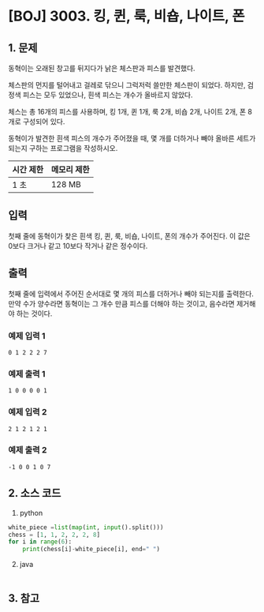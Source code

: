 # [BOJ] 3003. 킹, 퀸, 룩, 비숍, 나이트, 폰

## 1. 문제

동혁이는 오래된 창고를 뒤지다가 낡은 체스판과 피스를 발견했다.

체스판의 먼지를 털어내고 걸레로 닦으니 그럭저럭 쓸만한 체스판이 되었다. 하지만, 검정색 피스는 모두 있었으나, 흰색 피스는 개수가 올바르지 않았다.

체스는 총 16개의 피스를 사용하며, 킹 1개, 퀸 1개, 룩 2개, 비숍 2개, 나이트 2개, 폰 8개로 구성되어 있다.

동혁이가 발견한 흰색 피스의 개수가 주어졌을 때, 몇 개를 더하거나 빼야 올바른 세트가 되는지 구하는 프로그램을 작성하시오.


| 시간 제한 | 메모리 제한 |
|:------|:-------| 
| 1 초   | 128 MB |


## 입력

첫째 줄에 동혁이가 찾은 흰색 킹, 퀸, 룩, 비숍, 나이트, 폰의 개수가 주어진다. 이 값은 0보다 크거나 같고 10보다 작거나 같은 정수이다.


## 출력

첫째 줄에 입력에서 주어진 순서대로 몇 개의 피스를 더하거나 빼야 되는지를 출력한다. 만약 수가 양수라면 동혁이는 그 개수 만큼 피스를 더해야 하는 것이고, 음수라면 제거해야 하는 것이다.


### 예제 입력 1

```
0 1 2 2 2 7
```

### 예제 출력 1

```
1 0 0 0 0 1
```


### 예제 입력 2

```
2 1 2 1 2 1
```

### 예제 출력 2

```
-1 0 0 1 0 7
```




## 2. 소스 코드

1. python

```python
white_piece =list(map(int, input().split()))
chess = [1, 1, 2, 2, 2, 8]
for i in range(6):
    print(chess[i]-white_piece[i], end=" ")
```

2. java

```java

```


## 3. 참고

```

```



